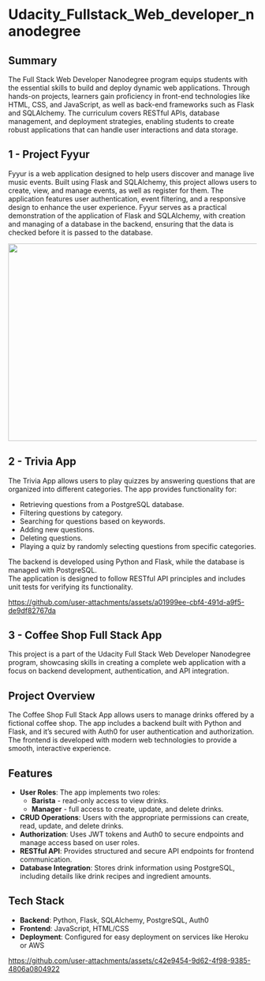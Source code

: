 # Udacity_Fullstack_Web_developer_nanodegree

## Summary
The Full Stack Web Developer Nanodegree program equips students with the essential skills to build and deploy 
dynamic web applications. Through hands-on projects, learners gain proficiency in front-end technologies like 
HTML, CSS, and JavaScript, as well as back-end frameworks such as Flask and SQLAlchemy. 
The curriculum covers RESTful APIs, database management, and deployment strategies, enabling students to create 
robust applications that can handle user interactions and data storage.

## 1 - Project Fyyur

Fyyur is a web application designed to help users discover and manage live music events. Built using Flask and 
SQLAlchemy, this project allows users to create, view, and manage events, as well as register for them. 
The application features user authentication, event filtering, and a responsive design to enhance the user experience. 
Fyyur serves as a practical demonstration of the application of Flask and SQLAlchemy, with creation and managing of a 
database in the backend, ensuring that the data is checked before it is passed to the database.

<img src="0-Media/1-Project_Fyyur_server_running.gif" width="900" height="400" />

## 2 - Trivia App

The Trivia App allows users to play quizzes by answering questions that are organized into different categories. The app provides functionality for:

* Retrieving questions from a PostgreSQL database.
* Filtering questions by category.
* Searching for questions based on keywords.
* Adding new questions.
* Deleting questions.
* Playing a quiz by randomly selecting questions from specific categories.

The backend is developed using Python and Flask, while the database is managed with PostgreSQL.  
The application is designed to follow RESTful API principles and includes unit tests for verifying its functionality.

https://github.com/user-attachments/assets/a01999ee-cbf4-491d-a9f5-de9df82767da

## 3 - Coffee Shop Full Stack App

This project is a part of the Udacity Full Stack Web Developer Nanodegree program, showcasing skills in creating a complete web application with a focus on backend development, authentication, and API integration.

## Project Overview

The Coffee Shop Full Stack App allows users to manage drinks offered by a fictional coffee shop. The app includes a backend built with Python and Flask, and it’s secured with Auth0 for user authentication and authorization. The frontend is developed with modern web technologies to provide a smooth, interactive experience.

## Features

- **User Roles**: The app implements two roles:
  - **Barista** - read-only access to view drinks.
  - **Manager** - full access to create, update, and delete drinks.
- **CRUD Operations**: Users with the appropriate permissions can create, read, update, and delete drinks.
- **Authorization**: Uses JWT tokens and Auth0 to secure endpoints and manage access based on user roles.
- **RESTful API**: Provides structured and secure API endpoints for frontend communication.
- **Database Integration**: Stores drink information using PostgreSQL, including details like drink recipes and ingredient amounts.

## Tech Stack

- **Backend**: Python, Flask, SQLAlchemy, PostgreSQL, Auth0
- **Frontend**: JavaScript, HTML/CSS
- **Deployment**: Configured for easy deployment on services like Heroku or AWS

https://github.com/user-attachments/assets/c42e9454-9d62-4f98-9385-4806a0804922



